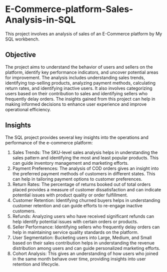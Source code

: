 # E-Commerce-platform-Sales-Analysis-in-SQL
This project involves an analysis of sales of an E-Commerce platform by My SQL workbench.

## Objective
The project aims to understand the behavior of users and sellers on the platform, identify key performance indicators, and uncover potential areas for improvement. The analysis includes understanding sales trends, identifying top-selling products, analyzing payment methods, calculating return rates, and identifying inactive users. It also involves categorizing users based on their contribution to sales and identifying sellers who frequently delay orders. The insights gained from this project can help in making informed decisions to enhance user experience and improve operational efficiency.

## Insights
The SQL project provides several key insights into the operations and performance of the e-commerce platform:
1. Sales Trends: The SKU-level sales analysis helps in understanding the sales pattern and identifying the most and least popular products. This can guide inventory management and marketing efforts.
2. Payment Preferences: The analysis of COD orders gives an insight into the preferred payment methods of customers in different states. This can help in tailoring payment options to customer preferences.
3. Return Rates: The percentage of returns booked out of total orders placed provides a measure of customer dissatisfaction and can indicate potential issues with product quality or order fulfillment.
4. Customer Retention: Identifying churned buyers helps in understanding customer retention and can guide efforts to re-engage inactive customers.
5. Refunds: Analyzing users who have received significant refunds can help identify potential issues with certain orders or products.
6. Seller Performance: Identifying sellers who frequently delay orders can help in maintaining service quality standards on the platform.
7. User Segmentation: Bucketing users into Large, Medium, and Small based on their sales contribution helps in understanding the revenue distribution among users and can guide personalized marketing efforts.
8. Cohort Analysis: This gives an understanding of how users who joined in the same month behave over time, providing insights into user retention and lifecycle.
